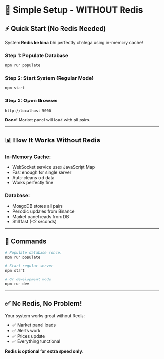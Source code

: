 # 🚀 Simple Setup - WITHOUT Redis

## ⚡ **Quick Start (No Redis Needed)**

System **Redis ke bina** bhi perfectly chalega using in-memory cache!

### **Step 1: Populate Database**
```bash
npm run populate
```

### **Step 2: Start System (Regular Mode)**
```bash
npm start
```

### **Step 3: Open Browser**
```
http://localhost:5000
```

**Done!** Market panel will load with all pairs.

---

## 📊 **How It Works Without Redis**

### **In-Memory Cache:**
- WebSocket service uses JavaScript Map
- Fast enough for single server
- Auto-cleans old data
- Works perfectly fine

### **Database:**
- MongoDB stores all pairs
- Periodic updates from Binance
- Market panel reads from DB
- Still fast (<2 seconds)

---

## 🎯 **Commands**

```bash
# Populate database (once)
npm run populate

# Start regular server
npm start

# Or development mode
npm run dev
```

---

## ✅ **No Redis, No Problem!**

Your system works great without Redis:
- ✅ Market panel loads
- ✅ Alerts work
- ✅ Prices update
- ✅ Everything functional

**Redis is optional for extra speed only.**

